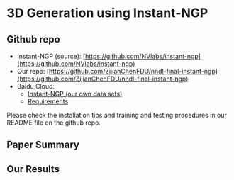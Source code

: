 # 3D Generation using Instant-NGP

## Github repo

- Instant-NGP (source): [https://github.com/NVlabs/instant-ngp](https://github.com/NVlabs/instant-ngp) 
- Our repo: [https://github.com/ZijianChenFDU/nndl-final-instant-ngp](https://github.com/ZijianChenFDU/nndl-final-instant-ngp)
- Baidu Cloud:
  - [Instant-NGP (our own data sets)](https://pan.baidu.com/s/1EnPhPK0G0YvNiNfH8OCGLA?pwd=x8ew)
  - [Requirements](https://pan.baidu.com/s/1QoyVv9NJitTBoE42pR-jBw?pwd=mq26)

Please check the installation tips and training and testing procedures in our README file on the github repo.


## Paper Summary


## Our Results

